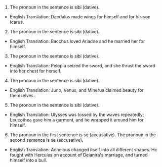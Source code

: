 1. The pronoun in the sentence is sibi (dative).
- English Translation: Daedalus made wings for himself and for his son Icarus.

2. The pronoun in the sentence is sibi (dative).
- English Translation: Bacchus loved Ariadne and he married her for himself.

3. The pronoun in the sentence is sibi (dative).
- English Translation: Pelopia seized the sword, and she thrust the sword into her chest for herself.

4. The pronoun in the sentence is sibi (dative).
- English Translation: Juno, Venus, and Minerua claimed beauty for themselves.

5. The pronoun in the sentence is sibi (dative).
- English Translation: Ulysses was tossed by the waves repeatedly; Leucothea gave him a garment, and he wrapped it around him for himself.

6. The pronoun in the first sentence is se (accusative). The pronoun in the second sentence is se (accusative).
- English Translation: Achelous changed itself into all different shapes. He fought with Hercules on account of Deianira's marriage, and turned himself into a bull.
